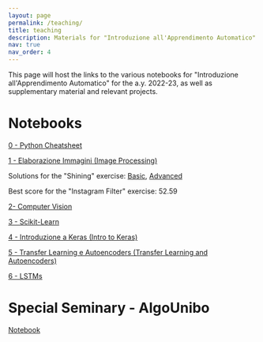```yaml
---
layout: page
permalink: /teaching/
title: teaching
description: Materials for "Introduzione all'Apprendimento Automatico" (Introduction to Machine Learning).
nav: true
nav_order: 4
---
```


This page will host the links to the various notebooks for "Introduzione all'Apprendimento Automatico" for the a.y. 2022-23, as well as supplementary material and relevant projects.

# Notebooks

[0 - Python Cheatsheet](https://colab.research.google.com/drive/1Sbuq9DJgbl4xr-cgQX-h9MRZhliQtnco?usp=sharing)

[1 - Elaborazione Immagini (Image Processing)](https://colab.research.google.com/drive/18vyS8NhhpTDO9SYOTXMJyXZ8jJGlbv9Y?usp=sharing)

Solutions for the "Shining" exercise: [Basic](https://colab.research.google.com/drive/1kkL3lr6uaa13lxknMdoJefi4vNhW1fB4?usp=sharing), [Advanced](https://colab.research.google.com/drive/1EW7RLVnUxKo7i4Y1Z8Bw1JGticXxhpaR?usp=sharing)

Best score for the "Instagram Filter" exercise: 52.59

[2- Computer Vision](https://colab.research.google.com/drive/1n9Vmr6ZOzBgSxFvaua09k0ve1oozZ8wL?usp=sharing)

[3 - Scikit-Learn](https://colab.research.google.com/drive/1-5EU-Oj2PQJeXqCgEeqghspHrBvg3SdU?usp=sharing)

[4 - Introduzione a Keras (Intro to Keras)](https://colab.research.google.com/drive/1HH__DcgV_KKffWjMEIKRdDsPXtQ0wtGT?usp=sharing)

[5 - Transfer Learning e Autoencoders (Transfer Learning and Autoencoders)](https://colab.research.google.com/drive/1yQHE78WOdorcsK4tPHk8dmWc4NsJaz_f?usp=sharing)

[6 - LSTMs](https://colab.research.google.com/drive/1lGaZv-IzZU_9afRoRfOzEzIsSi5Eg-Hu?usp=sharing)

# Special Seminary - AlgoUnibo

[Notebook](https://colab.research.google.com/drive/1vU_PEY3urCwfkIyZPdNfGs2rp9s-dEpU?usp=sharing)